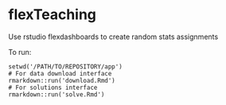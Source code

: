 # flexTeaching
Use rstudio flexdashboards to create random stats assignments


To run:
    
    setwd('/PATH/TO/REPOSITORY/app')
    # For data download interface
    rmarkdown::run('download.Rmd')
    # For solutions interface
    rmarkdown::run('solve.Rmd')
    
